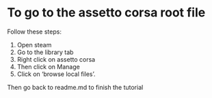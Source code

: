 # To go to the assetto corsa root file

Follow these steps:

1. Open steam
2. Go to the library tab
3. Right click on assetto corsa
4. Then click on Manage
5. Click on ‘browse local files’.

Then go back to readme.md to finish the tutorial
